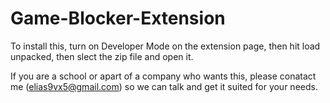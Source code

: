 # Game-Blocker-Extension
To install this, turn on Developer Mode on the extension page, then hit load unpacked, then slect the zip file and open it.

If you are a school or apart of a company who wants this, please conatact me (elias9vx5@gmail.com) so we can talk and get it suited for your needs.
